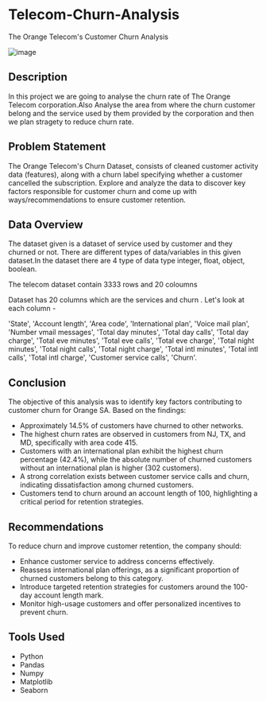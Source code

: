 # Telecom-Churn-Analysis
The Orange Telecom's Customer Churn Analysis

![image](https://github.com/user-attachments/assets/4844400b-10a4-40d5-ae4e-de856e1e03a0)

## Description
In this project we are going to analyse the churn rate of The Orange Telecom corporation.Also Analyse the area from where the churn customer belong and the  service used by them provided by the corporation and then we  plan stragety to reduce churn rate.

## Problem Statement
 The Orange Telecom's Churn Dataset, consists of cleaned customer activity data (features), along with a churn label specifying whether a customer cancelled the subscription. Explore and analyze the data to discover key factors responsible for customer churn and come up with ways/recommendations to ensure customer retention.

## Data Overview
The dataset given is a dataset of service used by customer and they churned or not. There are different types of data/variables in this given dataset.In the dataset there are 4 type of data type integer, float, object, boolean.

The telecom dataset contain 3333 rows and 20 coloumns



Dataset has 20 columns which are the services and churn . Let's look at each column -

'State', 'Account length', 'Area code', 'International plan',
       'Voice mail plan', 'Number vmail messages', 'Total day minutes',
       'Total day calls', 'Total day charge', 'Total eve minutes',
       'Total eve calls', 'Total eve charge', 'Total night minutes',
       'Total night calls', 'Total night charge', 'Total intl minutes',
       'Total intl calls', 'Total intl charge', 'Customer service calls',
       'Churn'.

## Conclusion
The objective of this analysis was to identify key factors contributing to customer churn for Orange SA. Based on the findings:

* Approximately 14.5% of customers have churned to other networks.
* The highest churn rates are observed in customers from NJ, TX, and MD, specifically with area code 415.
* Customers with an international plan exhibit the highest churn percentage (42.4%), while the absolute number of churned customers without an international plan is higher (302 customers).
* A strong correlation exists between customer service calls and churn, indicating dissatisfaction among churned customers.
* Customers tend to churn around an account length of 100, highlighting a critical period for retention strategies.

## Recommendations
To reduce churn and improve customer retention, the company should:

* Enhance customer service to address concerns effectively.
* Reassess international plan offerings, as a significant proportion of churned customers belong to this category.
* Introduce targeted retention strategies for customers around the 100-day account length mark.
* Monitor high-usage customers and offer personalized incentives to prevent churn.

## Tools Used
* Python
* Pandas
* Numpy
* Matplotlib
* Seaborn
